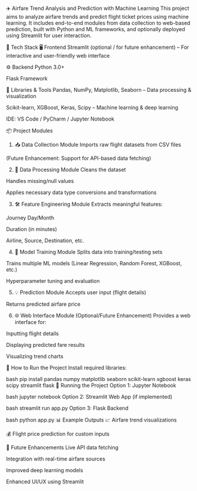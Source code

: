 ✈️ Airfare Trend Analysis and Prediction with Machine Learning
This project aims to analyze airfare trends and predict flight ticket prices using machine learning. It includes end-to-end modules from data collection to web-based prediction, built with Python and ML frameworks, and optionally deployed using Streamlit for user interaction.

🔧 Tech Stack
🖥️ Frontend
Streamlit (optional / for future enhancement) – For interactive and user-friendly web interface

⚙️ Backend
Python 3.0+

Flask Framework

🧠 Libraries & Tools
Pandas, NumPy, Matplotlib, Seaborn – Data processing & visualization

Scikit-learn, XGBoost, Keras, Scipy – Machine learning & deep learning

IDE: VS Code / PyCharm / Jupyter Notebook

📦 Project Modules
1. 📥 Data Collection Module
Imports raw flight datasets from CSV files

(Future Enhancement: Support for API-based data fetching)

2. 🧹 Data Processing Module
Cleans the dataset

Handles missing/null values

Applies necessary data type conversions and transformations

3. 🛠️ Feature Engineering Module
Extracts meaningful features:

Journey Day/Month

Duration (in minutes)

Airline, Source, Destination, etc.

4. 🤖 Model Training Module
Splits data into training/testing sets

Trains multiple ML models (Linear Regression, Random Forest, XGBoost, etc.)

Hyperparameter tuning and evaluation

5. 💡 Prediction Module
Accepts user input (flight details)

Returns predicted airfare price

6. 🌐 Web Interface Module (Optional/Future Enhancement)
Provides a web interface for:

Inputting flight details

Displaying predicted fare results

Visualizing trend charts

🚀 How to Run the Project
Install required libraries:

bash
pip install pandas numpy matplotlib seaborn scikit-learn xgboost keras scipy streamlit flask
🏃 Running the Project
Option 1: Jupyter Notebook

bash
jupyter notebook
Option 2: Streamlit Web App (if implemented)

bash
streamlit run app.py
Option 3: Flask Backend

bash
python app.py
📊 Example Outputs
📈 Airfare trend visualizations

💰 Flight price prediction for custom inputs

🧠 Future Enhancements
Live API data fetching

Integration with real-time airfare sources

Improved deep learning models

Enhanced UI/UX using Streamlit
